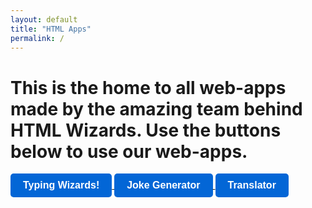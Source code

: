 ```yaml
---
layout: default
title: "HTML Apps"
permalink: /
---
```


# This is the home to all web-apps made by the amazing team behind HTML Wizards. Use the buttons below to use our web-apps.

<a href="https://html-wizards.github.io/wizards">
  <button class="cayman-button">Typing Wizards!</button>
</a>
<style>
  .cayman-button {
    background-color: #0366d6; /* Blue background */
    color: #fff; /* White text */
    border: none;
    padding: 10px 20px;
    font-size: 16px;
    font-weight: bold;
    border-radius: 5px;
    cursor: pointer;
    transition: background-color 0.3s;
  }
  .cayman-button:hover {
    background-color: #0056b3; /* Darker blue on hover */
  }
  .cayman-button:focus {
    outline: none;
    box-shadow: 0 0 0 3px rgba(3, 102, 214, 0.5); /* Blue outline on focus */
  }
</style>

<a href="https://html-wizards.github.io/jokes">
  <button class="cayman-button">Joke Generator</button>
</a>
<style>
  .cayman-button {
    background-color: #0366d6; /* Blue background */
    color: #fff; /* White text */
    border: none;
    padding: 10px 20px;
    font-size: 16px;
    font-weight: bold;
    border-radius: 5px;
    cursor: pointer;
    transition: background-color 0.3s;
  }
  .cayman-button:hover {
    background-color: #0056b3; /* Darker blue on hover */
  }
  .cayman-button:focus {
    outline: none;
    box-shadow: 0 0 0 3px rgba(3, 102, 214, 0.5); /* Blue outline on focus */
  }
</style>

<a href="https://html-wizards.github.io/translate">
  <button class="cayman-button">Translator</button>
</a>
<style>
  .cayman-button {
    background-color: #0366d6; /* Blue background */
    color: #fff; /* White text */
    border: none;
    padding: 10px 20px;
    font-size: 16px;
    font-weight: bold;
    border-radius: 5px;
    cursor: pointer;
    transition: background-color 0.3s;
  }
  .cayman-button:hover {
    background-color: #0056b3; /* Darker blue on hover */
  }
  .cayman-button:focus {
    outline: none;
    box-shadow: 0 0 0 3px rgba(3, 102, 214, 0.5); /* Blue outline on focus */
  }
</style>